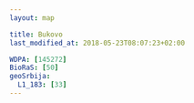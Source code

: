 ```yaml
---
layout: map

title: Bukovo
last_modified_at: 2018-05-23T08:07:23+02:00

WDPA: [145272]
BioRaS: [50]
geoSrbija:
  L1_183: [33]
---
```

